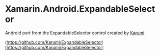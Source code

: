 # Xamarin.Android.ExpandableSelector
Android port from the ExpandableSelector control created by [Karumi](https://github.com/Karumi) 


(https://github.com/Karumi/ExpandableSelector)[https://github.com/Karumi/ExpandableSelector]
